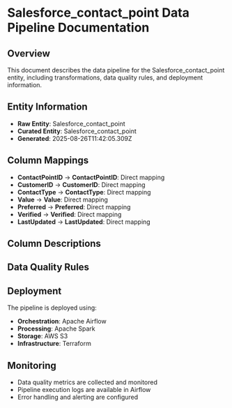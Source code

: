 # Salesforce_contact_point Data Pipeline Documentation

## Overview
This document describes the data pipeline for the Salesforce_contact_point entity, including transformations, data quality rules, and deployment information.

## Entity Information
- **Raw Entity**: Salesforce_contact_point
- **Curated Entity**: Salesforce_contact_point
- **Generated**: 2025-08-26T11:42:05.309Z

## Column Mappings
- **ContactPointID** → **ContactPointID**: Direct mapping
- **CustomerID** → **CustomerID**: Direct mapping
- **ContactType** → **ContactType**: Direct mapping
- **Value** → **Value**: Direct mapping
- **Preferred** → **Preferred**: Direct mapping
- **Verified** → **Verified**: Direct mapping
- **LastUpdated** → **LastUpdated**: Direct mapping

## Column Descriptions


## Data Quality Rules


## Deployment
The pipeline is deployed using:
- **Orchestration**: Apache Airflow
- **Processing**: Apache Spark
- **Storage**: AWS S3
- **Infrastructure**: Terraform

## Monitoring
- Data quality metrics are collected and monitored
- Pipeline execution logs are available in Airflow
- Error handling and alerting are configured
